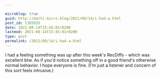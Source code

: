 ```yaml
---

microblog: true
guid: http://matti.micro.blog/2021/08/14/i-had-a.html
post_id: 1385935
date: 2021-08-14T15:45:01+0200
lastmod: 2021-08-14T15:45:01+0200
type: post
permalink: /2021/08/14/i-had-a.html
---
```

I had a feeling something was up after this week's RecDiffs - which was excellent btw. As if you'd notice something off in a good friend's otherwise normal behavior. I hope everyone is fine. (I'm just a listener and concern of this sort feels intrusive.)
